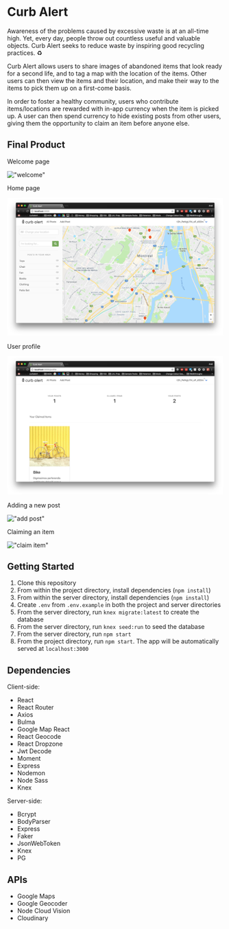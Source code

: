 # Curb Alert

Awareness of the problems caused by excessive waste is at an all-time high. Yet, every day, people throw out countless useful and valuable objects. Curb Alert seeks to reduce waste by inspiring good recycling practices. :recycle:

Curb Alert allows users to share images of abandoned items that look ready for a second life, and to tag a map with the location of the items. Other users can then view the items and their location, and make their way to the items to pick them up on a first-come basis.

In order to foster a healthy community, users who contribute items/locations are rewarded with in-app currency when the item is picked up. A user can then spend currency to hide existing posts from other users, giving them the opportunity to claim an item before anyone else.

## Final Product

Welcome page

!["welcome"](https://github.com/andreafinlay/curbalert/blob/master/docs/welcome.png?raw=true)

Home page

!["home"](https://github.com/andreafinlay/curbalert/blob/master/docs/home.png?raw=true)

User profile

!["profile"](https://github.com/andreafinlay/curbalert/blob/master/docs/profile.png?raw=true)

Adding a new post

!["add post"](https://github.com/andreafinlay/curbalert/blob/master/docs/add-post.gif?raw=true)

Claiming an item

!["claim item"](https://github.com/andreafinlay/curbalert/blob/master/docs/claim-item.gif?raw=true)

## Getting Started

1. Clone this repository
2. From within the project directory, install dependencies (`npm install`)
3. From within the server directory, install dependencies (`npm install`)
4. Create `.env` from `.env.example` in both the project and server directories
5. From the server directory, run `knex migrate:latest` to create the database
6. From the server directory, run `knex seed:run` to seed the database
7. From the server directory, run `npm start`
8. From the project directory, run `npm start`. The app will be automatically served at `localhost:3000`

## Dependencies

Client-side:
- React
- React Router
- Axios
- Bulma
- Google Map React
- React Geocode
- React Dropzone
- Jwt Decode
- Moment
- Express
- Nodemon
- Node Sass
- Knex

Server-side:
- Bcrypt
- BodyParser
- Express
- Faker
- JsonWebToken
- Knex
- PG

## APIs
- Google Maps
- Google Geocoder
- Node Cloud Vision
- Cloudinary
